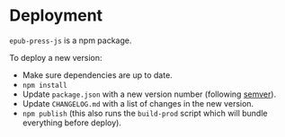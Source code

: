 # Deployment

`epub-press-js` is a npm package.

To deploy a new version:

*   Make sure dependencies are up to date.
*   `npm install`
*   Update `package.json` with a new version number (following [semver](https://semver.org/)).
*   Update `CHANGELOG.md` with a list of changes in the new version.
*   `npm publish` (this also runs the `build-prod` script which will bundle everything before deploy).
